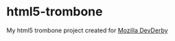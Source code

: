 html5-trombone
==============
My html5 trombone project created for [Mozilla
DevDerby](https://developer.cdn.mozilla.net/media/uploads/demos/T/o/Tomasz_Kolodziejski/d52364f928170ead4cfb3017fb1ba657/html5-trombone_1351718241_demo_package/index.html)
